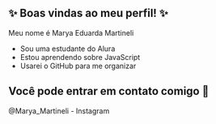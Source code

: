 ## ✨ Boas vindas ao meu perfil! ✨

Meu  nome é Marya Eduarda Martineli

- Sou uma estudante do Alura 
- Estou aprendendo sobre JavaScript
- Usarei o GitHub para me organizar

## Você pode entrar em contato comigo 📱
@Marya_Martineli - Instagram 
